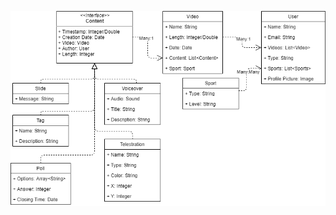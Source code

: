![The Domain Model](https://github.com/Line98Dev/offline-video-editing/blob/master/Design/Domain%20Model.png?raw=true)
